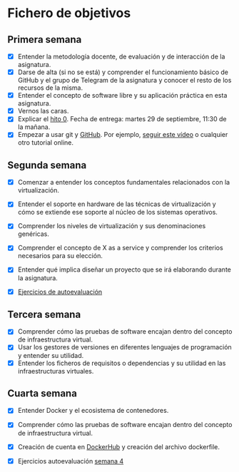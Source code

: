 # Fichero de objetivos

## Primera semana

- [x] Entender la metodología docente, de evaluación y de interacción de la asignatura.
- [x] Darse de alta (si no se está) y comprender el funcionamiento básico de GitHub y el grupo de Telegram de la asignatura y conocer el resto de los recursos de la misma.
- [x] Entender el concepto de software libre y su aplicación práctica en esta asignatura.
- [x] Vernos las caras.
- [x] Explicar el [hito 0](http://jj.github.io/IV/documentos/proyecto/0.Repositorio). Fecha de entrega: martes 29 de septiembre, 11:30 de la mañana.
- [x] Empezar a usar git y [GitHub](https://github.com/). Por ejemplo, [seguir este vídeo](https://www.youtube.com/watch?v=gmXyJI01qa8) o cualquier otro tutorial online.

## Segunda semana

- [x] Comenzar a entender los conceptos fundamentales relacionados con la virtualización.
- [x] Entender el soporte en hardware de las técnicas de virtualización y cómo se extiende ese soporte al núcleo de los sistemas operativos.
- [x] Comprender los niveles de virtualización y sus denominaciones genéricas.
- [x] Comprender el concepto de X as a service y comprender los criterios necesarios para su elección.
- [x] Entender qué implica diseñar un proyecto que se irá elaborando durante la asignatura.
- [x] [Ejercicios de autoevaluación](https://github.com/FranToBa/Autoevaluacion-IV)


## Tercera semana

- [x] Comprender cómo las pruebas de software encajan dentro del concepto de infraestructura virtual. 
- [x] Usar los gestores de versiones en diferentes lenguajes de programación y entender su utilidad.
- [x] Entender los ficheros de requisitos o dependencias y su utilidad en las infraestructuras virtuales.

## Cuarta semana

- [x] Entender Docker y el ecosistema de contenedores.
- [x] Comprender cómo las pruebas de software encajan dentro del concepto de infraestructura virtual.
- [x] Creación de cuenta en [DockerHub](https://hub.docker.com/) y creación del archivo dockerfile.
- [x] Ejercicios autoevaluación [semana 4](https://github.com/FranToBa/Autoevaluacion-IV/blob/main/docs/s4.md)


    

    

